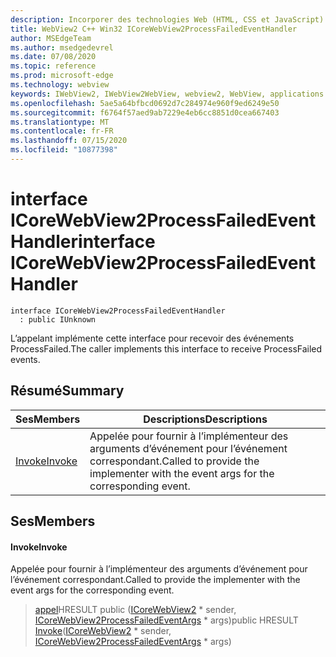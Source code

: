```yaml
---
description: Incorporer des technologies Web (HTML, CSS et JavaScript) dans vos applications natives avec le contrôle Microsoft Edge WebView2
title: WebView2 C++ Win32 ICoreWebView2ProcessFailedEventHandler
author: MSEdgeTeam
ms.author: msedgedevrel
ms.date: 07/08/2020
ms.topic: reference
ms.prod: microsoft-edge
ms.technology: webview
keywords: IWebView2, IWebView2WebView, webview2, WebView, applications Win32, Win32, Edge, ICoreWebView2, ICoreWebView2Controller, contrôle de navigateur, html Edge, ICoreWebView2ProcessFailedEventHandler
ms.openlocfilehash: 5ae5a64bfbcd0692d7c284974e960f9ed6249e50
ms.sourcegitcommit: f6764f57aed9ab7229e4eb6cc8851d0cea667403
ms.translationtype: MT
ms.contentlocale: fr-FR
ms.lasthandoff: 07/15/2020
ms.locfileid: "10877398"
---
```

# <span data-ttu-id="55159-104">interface ICoreWebView2ProcessFailedEventHandler</span><span class="sxs-lookup"><span data-stu-id="55159-104">interface ICoreWebView2ProcessFailedEventHandler</span></span> 

```
interface ICoreWebView2ProcessFailedEventHandler
  : public IUnknown
```

<span data-ttu-id="55159-105">L’appelant implémente cette interface pour recevoir des événements ProcessFailed.</span><span class="sxs-lookup"><span data-stu-id="55159-105">The caller implements this interface to receive ProcessFailed events.</span></span>

## <span data-ttu-id="55159-106">Résumé</span><span class="sxs-lookup"><span data-stu-id="55159-106">Summary</span></span>

 <span data-ttu-id="55159-107">Ses</span><span class="sxs-lookup"><span data-stu-id="55159-107">Members</span></span>                        | <span data-ttu-id="55159-108">Descriptions</span><span class="sxs-lookup"><span data-stu-id="55159-108">Descriptions</span></span>
--------------------------------|---------------------------------------------
[<span data-ttu-id="55159-109">Invoke</span><span class="sxs-lookup"><span data-stu-id="55159-109">Invoke</span></span>](#invoke) | <span data-ttu-id="55159-110">Appelée pour fournir à l’implémenteur des arguments d’événement pour l’événement correspondant.</span><span class="sxs-lookup"><span data-stu-id="55159-110">Called to provide the implementer with the event args for the corresponding event.</span></span>

## <span data-ttu-id="55159-111">Ses</span><span class="sxs-lookup"><span data-stu-id="55159-111">Members</span></span>

#### <span data-ttu-id="55159-112">Invoke</span><span class="sxs-lookup"><span data-stu-id="55159-112">Invoke</span></span> 

<span data-ttu-id="55159-113">Appelée pour fournir à l’implémenteur des arguments d’événement pour l’événement correspondant.</span><span class="sxs-lookup"><span data-stu-id="55159-113">Called to provide the implementer with the event args for the corresponding event.</span></span>

> <span data-ttu-id="55159-114">[appel](#invoke)HRESULT public ([ICoreWebView2](icorewebview2.md) \* sender, [ICoreWebView2ProcessFailedEventArgs](icorewebview2processfailedeventargs.md) \* args)</span><span class="sxs-lookup"><span data-stu-id="55159-114">public HRESULT [Invoke](#invoke)([ICoreWebView2](icorewebview2.md) \* sender, [ICoreWebView2ProcessFailedEventArgs](icorewebview2processfailedeventargs.md) \* args)</span></span>

